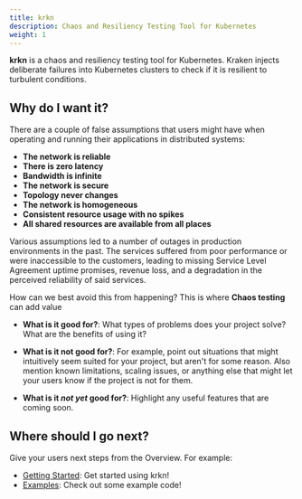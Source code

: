 ```yaml
---
title: krkn
description: Chaos and Resiliency Testing Tool for Kubernetes
weight: 1
---
```


<!-- {{% pageinfo %}} -->



<!-- {{% /pageinfo %}} -->
<!-- 
The Overview is where your users find out about your project. Depending on the
size of your docset, you can have a separate overview page (like this one) or
put your overview contents in the Documentation landing page (like in the Docsy
User Guide).

Try answering these questions for your user in this page: -->

<!-- ## Introduction -->

**krkn** is a chaos and resiliency testing tool for Kubernetes. Kraken injects deliberate failures into Kubernetes clusters to check if it is resilient to turbulent conditions.

## Why do I want it?

There are a couple of false assumptions that users might have when operating and running their applications in distributed systems: 
- **The network is reliable** 
- **There is zero latency** 
- **Bandwidth is infinite**
- **The network is secure** 
- **Topology never changes**
- **The network is homogeneous** 
- **Consistent resource usage with no spikes**
- **All shared resources are available from all places**

Various assumptions led to a number of outages in production environments in the past. The services suffered from poor performance or were inaccessible to the customers, leading to missing Service Level Agreement uptime promises, revenue loss, and a degradation in the perceived reliability of said services.

How can we best avoid this from happening? This is where **Chaos testing** can add value

- **What is it good for?**: What types of problems does your project solve? What
  are the benefits of using it?

- **What is it not good for?**: For example, point out situations that might
  intuitively seem suited for your project, but aren't for some reason. Also
  mention known limitations, scaling issues, or anything else that might let
  your users know if the project is not for them.

- **What is it _not yet_ good for?**: Highlight any useful features that are
  coming soon.

## Where should I go next?

Give your users next steps from the Overview. For example:

- [Getting Started](/docs/getting-started/): Get started using krkn!
- [Examples](/docs/examples/): Check out some example code!

